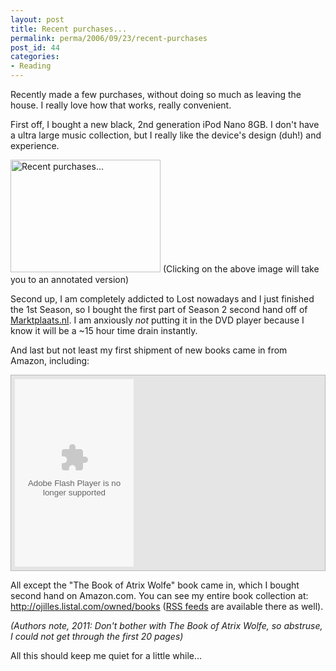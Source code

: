 ```yaml
---
layout: post
title: Recent purchases...
permalink: perma/2006/09/23/recent-purchases
post_id: 44
categories:
- Reading
---
```


Recently made a few purchases, without doing so much as leaving the house. I
really love how that works, really convenient.

First off, I bought a new black, 2nd generation iPod Nano 8GB. I don't have a
ultra large music collection, but I really like the device's design (duh!) and
experience.

<a title="Photo Sharing" href="http://www.flickr.com/photos/jilles/250360273/"><img width="240" height="180" alt="Recent purchases..." src="http://static.flickr.com/107/250360273_9b77c2b613_m.jpg" /></a>
(Clicking on the above image will take you to an annotated version)

Second up, I am completely addicted to Lost nowadays and I just finished the
1st Season, so I bought the first part of Season 2 second hand off of <a
href="http://www.marktplaats.nl">Marktplaats.nl</a>. I am anxiously *not*
putting it in the DVD player because I know it will be a ~15 hour time drain
instantly.

And last but not least my first shipment of new books came in from Amazon,
including:

<div style='background-color:#E5E5E5;padding:6px;border:1px solid #B8B8B8;'>
<a href='http://www.listal.com'><embed wmode="transparent" FlashVars="xmlfile=http://ojilles.listal.com/imagexml/owned/books/1/?tag=group1&sortby=rating-desc" src="http://www.listal.com/listal/images/slideshow/slideshow.swf" quality="high" width="190" height="300" type="application/x-shockwave-flash" pluginspage="http://www.macromedia.com/go/getflashplayer" /></a>
</div>


All except the "The Book of Atrix Wolfe" book came in, which I bought second
hand on Amazon.com. You can see my entire book collection at: <a
href="http://ojilles.listal.com/owned/books">http://ojilles.listal.com/owned/books</a>
(<a href="http://ojilles.listal.com/rss/owned/books/">RSS feeds</a> are
available there as well).

*(Authors note, 2011: Don't bother with The Book of Atrix Wolfe, so abstruse, I could not get through the first 20 pages)*

All this should keep me quiet for a little while...


